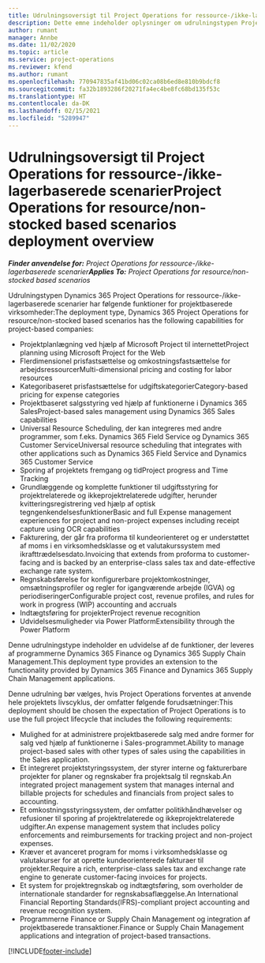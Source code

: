```yaml
---
title: Udrulningsoversigt til Project Operations for ressource-/ikke-lagerbaserede scenarier
description: Dette emne indeholder oplysninger om udrulningstypen Project Operations for ressource/ikke-lagerbaserede scenarier.
author: rumant
manager: Annbe
ms.date: 11/02/2020
ms.topic: article
ms.service: project-operations
ms.reviewer: kfend
ms.author: rumant
ms.openlocfilehash: 770947835af41bd06c02ca08b6ed8e810b9bdcf8
ms.sourcegitcommit: fa32b1893286f20271fa4ec4be8fc68bd135f53c
ms.translationtype: HT
ms.contentlocale: da-DK
ms.lasthandoff: 02/15/2021
ms.locfileid: "5289947"
---
```

# <a name="project-operations-for-resourcenon-stocked-based-scenarios-deployment-overview"></a><span data-ttu-id="aa6b1-103">Udrulningsoversigt til Project Operations for ressource-/ikke-lagerbaserede scenarier</span><span class="sxs-lookup"><span data-stu-id="aa6b1-103">Project Operations for resource/non-stocked based scenarios deployment overview</span></span>

<span data-ttu-id="aa6b1-104">_**Finder anvendelse for:** Project Operations for ressource-/ikke-lagerbaserede scenarier_</span><span class="sxs-lookup"><span data-stu-id="aa6b1-104">_**Applies To:** Project Operations for resource/non-stocked based scenarios_</span></span>

<span data-ttu-id="aa6b1-105">Udrulningstypen Dynamics 365 Project Operations for ressource-/ikke-lagerbaserede scenarier har følgende funktioner for projektbaserede virksomheder:</span><span class="sxs-lookup"><span data-stu-id="aa6b1-105">The deployment type, Dynamics 365 Project Operations for resource/non-stocked based scenarios has the following capabilities for project-based companies:</span></span>

- <span data-ttu-id="aa6b1-106">Projektplanlægning ved hjælp af Microsoft Project til internettet</span><span class="sxs-lookup"><span data-stu-id="aa6b1-106">Project planning using Microsoft Project for the Web</span></span>
- <span data-ttu-id="aa6b1-107">Flerdimensionel prisfastsættelse og omkostningsfastsættelse for arbejdsressourcer</span><span class="sxs-lookup"><span data-stu-id="aa6b1-107">Multi-dimensional pricing and costing for labor resources</span></span>
- <span data-ttu-id="aa6b1-108">Kategoribaseret prisfastsættelse for udgiftskategorier</span><span class="sxs-lookup"><span data-stu-id="aa6b1-108">Category-based pricing for expense categories</span></span>
- <span data-ttu-id="aa6b1-109">Projektbaseret salgsstyring ved hjælp af funktionerne i Dynamics 365 Sales</span><span class="sxs-lookup"><span data-stu-id="aa6b1-109">Project-based sales management using Dynamics 365 Sales capabilities</span></span>
- <span data-ttu-id="aa6b1-110">Universal Resource Scheduling, der kan integreres med andre programmer, som f.eks. Dynamics 365 Field Service og Dynamics 365 Customer Service</span><span class="sxs-lookup"><span data-stu-id="aa6b1-110">Universal resource scheduling that integrates with other applications such as Dynamics 365 Field Service and Dynamics 365 Customer Service</span></span>
- <span data-ttu-id="aa6b1-111">Sporing af projektets fremgang og tid</span><span class="sxs-lookup"><span data-stu-id="aa6b1-111">Project progress and Time Tracking</span></span>
- <span data-ttu-id="aa6b1-112">Grundlæggende og komplette funktioner til udgiftsstyring for projektrelaterede og ikkeprojektrelaterede udgifter, herunder kvitteringsregistrering ved hjælp af optisk tegngenkendelsesfunktioner</span><span class="sxs-lookup"><span data-stu-id="aa6b1-112">Basic and full Expense management experiences for project and non-project expenses including receipt capture using OCR capabilities</span></span>
- <span data-ttu-id="aa6b1-113">Fakturering, der går fra proforma til kundeorienteret og er understøttet af moms i en virksomhedsklasse og et valutakurssystem med ikrafttrædelsesdato.</span><span class="sxs-lookup"><span data-stu-id="aa6b1-113">Invoicing that extends from proforma to customer-facing and is backed by an enterprise-class sales tax and date-effective exchange rate system.</span></span>
- <span data-ttu-id="aa6b1-114">Regnskabsførelse for konfigurerbare projektomkostninger, omsætningsprofiler og regler for igangværende arbejde (IGVA) og periodiseringer</span><span class="sxs-lookup"><span data-stu-id="aa6b1-114">Configurable project cost, revenue profiles, and rules for work in progress (WIP) accounting and accruals</span></span>
- <span data-ttu-id="aa6b1-115">Indtægtsføring for projekter</span><span class="sxs-lookup"><span data-stu-id="aa6b1-115">Project revenue recognition</span></span>
- <span data-ttu-id="aa6b1-116">Udvidelsesmuligheder via Power Platform</span><span class="sxs-lookup"><span data-stu-id="aa6b1-116">Extensibility through the Power Platform</span></span>

<span data-ttu-id="aa6b1-117">Denne udrulningstype indeholder en udvidelse af de funktioner, der leveres af programmerne Dynamics 365 Finance og Dynamics 365 Supply Chain Management.</span><span class="sxs-lookup"><span data-stu-id="aa6b1-117">This deployment type provides an extension to the functionality provided by Dynamics 365 Finance and Dynamics 365 Supply Chain Management applications.</span></span>

<span data-ttu-id="aa6b1-118">Denne udrulning bør vælges, hvis Project Operations forventes at anvende hele projektets livscyklus, der omfatter følgende forudsætninger:</span><span class="sxs-lookup"><span data-stu-id="aa6b1-118">This deployment should be chosen the expectation of Project Operations is to use the full project lifecycle that includes the following requirements:</span></span>

- <span data-ttu-id="aa6b1-119">Mulighed for at administrere projektbaserede salg med andre former for salg ved hjælp af funktionerne i Sales-programmet.</span><span class="sxs-lookup"><span data-stu-id="aa6b1-119">Ability to manage project-based sales with other types of sales using the capabilities in the Sales application.</span></span>
- <span data-ttu-id="aa6b1-120">Et integreret projektstyringssystem, der styrer interne og fakturerbare projekter for planer og regnskaber fra projektsalg til regnskab.</span><span class="sxs-lookup"><span data-stu-id="aa6b1-120">An integrated project management system that manages internal and billable projects for schedules and financials from project sales to accounting.</span></span>
- <span data-ttu-id="aa6b1-121">Et omkostningsstyringssystem, der omfatter politikhåndhævelser og refusioner til sporing af projektrelaterede og ikkeprojektrelaterede udgifter.</span><span class="sxs-lookup"><span data-stu-id="aa6b1-121">An expense management system that includes policy enforcements and reimbursements for tracking project and non-project expenses.</span></span>
- <span data-ttu-id="aa6b1-122">Kræver et avanceret program for moms i virksomhedsklasse og valutakurser for at oprette kundeorienterede fakturaer til projekter.</span><span class="sxs-lookup"><span data-stu-id="aa6b1-122">Require a rich, enterprise-class sales tax and exchange rate engine to generate customer-facing invoices for projects.</span></span>
- <span data-ttu-id="aa6b1-123">Et system for projektregnskab og indtægtsføring, som overholder de internationale standarder for regnskabsaflæggelse.</span><span class="sxs-lookup"><span data-stu-id="aa6b1-123">An International Financial Reporting Standards(IFRS)-compliant project accounting and revenue recognition system.</span></span>
- <span data-ttu-id="aa6b1-124">Programmerne Finance or Supply Chain Management og integration af projektbaserede transaktioner.</span><span class="sxs-lookup"><span data-stu-id="aa6b1-124">Finance or Supply Chain Management applications and integration of project-based transactions.</span></span>


[!INCLUDE[footer-include](../includes/footer-banner.md)]